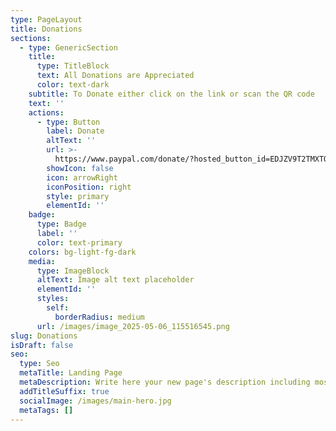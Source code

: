 ```yaml
---
type: PageLayout
title: Donations
sections:
  - type: GenericSection
    title:
      type: TitleBlock
      text: All Donations are Appreciated
      color: text-dark
    subtitle: To Donate either click on the link or scan the QR code
    text: ''
    actions:
      - type: Button
        label: Donate
        altText: ''
        url: >-
          https://www.paypal.com/donate/?hosted_button_id=EDJZV9T2TMXTQ&fbclid=IwY2xjawKHDhFleHRuA2FlbQIxMABicmlkETFpYldsVVpQZ2dQaW5RTmx6AR6h_2POaLv9sVZ4lkKkMpTN-RMcauGKaPEelawl_P9KHA2VNZkiSX7rbkn1xg_aem_YZzPw-hz41boBvEdP46G6Q
        showIcon: false
        icon: arrowRight
        iconPosition: right
        style: primary
        elementId: ''
    badge:
      type: Badge
      label: ''
      color: text-primary
    colors: bg-light-fg-dark
    media:
      type: ImageBlock
      altText: Image alt text placeholder
      elementId: ''
      styles:
        self:
          borderRadius: medium
      url: /images/image_2025-05-06_115516545.png
slug: Donations
isDraft: false
seo:
  type: Seo
  metaTitle: Landing Page
  metaDescription: Write here your new page's description including most relevant keywords.
  addTitleSuffix: true
  socialImage: /images/main-hero.jpg
  metaTags: []
---
```


